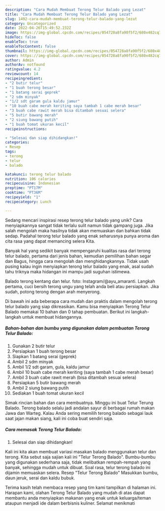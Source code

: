 ```yaml
---
description: "Cara Mudah Membuat Terong Telur Balado yang Lezat"
title: "Cara Mudah Membuat Terong Telur Balado yang Lezat"
slug: 1492-cara-mudah-membuat-terong-telur-balado-yang-lezat
category: Uncategorized
date: 2022-04-26T15:49:52.232Z
image: https://img-global.cpcdn.com/recipes/054728a8fa90f5f2/680x482cq70/terong-telur-balado-foto-resep-utama.jpg
hideToc: false
enableToc: true
enableTocContent: false
thumbnail: https://img-global.cpcdn.com/recipes/054728a8fa90f5f2/680x482cq70/terong-telur-balado-foto-resep-utama.jpg
cover: https://img-global.cpcdn.com/recipes/054728a8fa90f5f2/680x482cq70/terong-telur-balado-foto-resep-utama.jpg
author: Admin
authorAv: notfound
ratingvalue: 4.2
reviewcount: 14
recipeingredient:
- "2 butir telur"
- "1 buah terong besar"
- "1 batang serai geprek"
- "2 sdm minyak"
- "1/2 sdt garam gula kaldu jamur"
- "10 buah cabe merah keriting saya tambah 1 cabe merah besar"
- "3 buah cabe rawit merah bisa ditambah sesuai selera"
- "5 butir bawang merah"
- "2 siung bawang putih"
- "1 buah tomat ukuran kecil"
recipeinstructions:

- "Selesai dan siap dihidangkan!"
categories:
- Resep
tags:
- terong
- telur
- balado

katakunci: terong telur balado 
nutrition: 106 calories
recipecuisine: Indonesian
preptime: "PT17M"
cooktime: "PT36M"
recipeyield: "1"
recipecategory: Lunch

---
```





Sedang mencari inspirasi resep terong telur balado yang unik? Cara menyiapkannya sangat tidak terlalu sulit namun tidak gampang juga. Jika salah mengolah maka hasilnya tidak akan memuaskan dan bahkan tidak sedap. Padahal terong telur balado yang enak seharusnya punya aroma dan cita rasa yang dapat memancing selera Kita.





Banyak hal yang sedikit banyak mempengaruhi kualitas rasa dari terong telur balado, pertama dari jenis bahan, kemudian pemilihan bahan segar dan Bagus, hingga cara mengolah dan menghidangkannya. Tidak usah pusing kalau ingin menyiapkan terong telur balado yang enak,      asal sudah tahu triknya maka hidangan ini mampu jadi suguhan istimewa.














Balado terong kentang dan telur. foto: Instagram/@ayu_amaranti. Langkah pertama, cuci bersih terong ungu yang telah anda beli atau persiapkan. Jika sudah, potong terong dengan arah menyerong.






Di bawah ini ada beberapa cara mudah dan praktis dalam mengolah terong telur balado yang siap dikreasikan. Kamu bisa menyiapkan Terong Telur Balado memakai 10 bahan dan 0 tahap pembuatan. Berikut ini langkah-langkah untuk membuat hidangannya.

<!--inarticleads1-->

##### Bahan-bahan dan bumbu yang digunakan dalam pembuatan Terong Telur Balado:

1. Gunakan 2 butir telur
1. Persiapkan 1 buah terong besar
1. Siapkan 1 batang serai (geprek)
1. Ambil 2 sdm minyak
1. Ambil 1/2 sdt garam, gula, kaldu jamur
1. Ambil 10 buah cabe merah keriting (saya tambah 1 cabe merah besar)
1. Ambil 3 buah cabe rawit merah (bisa ditambah sesuai selera)
1. Persiapkan 5 butir bawang merah
1. Ambil 2 siung bawang putih
1. Sediakan 1 buah tomat ukuran kecil


Simak rincian bahan dan cara membuatnya. Minggu ini buat Telur Terung Balado. Terong balado selalu jadi andalan sayur di berbagai rumah makan Jawa dan Warteg. Kalau Anda sering memilih terong balado sebagai lauk saat jajan makan siang, kali ini coba buat sendiri saja. 

<!--inarticleads2-->

##### Cara memasak Terong Telur Balado:


1. Selesai dan siap dihidangkan!

Kali ini kita akan membuat variasi masakan balado menggunakan telur dan terong. Kita sebut saja sajian kali ini &#34;Telur Terong Balado&#34;. Bumbu-bumbu yang digunakan sederhana saja, tidak melibatkan rempah-rempah yang banyak, sehingga mudah untuk dibuat. Soal rasa, telur terong balado ini dijamin memuaskan selera. Resep &#34;Telur Terong Balado&#34; Masukkan bumbu, daun jeruk, serai dan kaldu bubuk. 

Terima kasih telah membaca resep yang tim kami tampilkan di halaman ini. Harapan kami, olahan Terong Telur Balado yang mudah di atas dapat membantu anda menyiapkan makanan yang enak untuk keluarga/teman ataupun menjadi ide dalam berbisnis kuliner. Selamat menikmati
